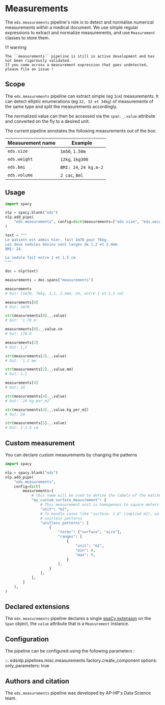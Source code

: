 # Measurements

The `eds.measurements` pipeline's role is to detect and normalise numerical measurements within a medical document.
We use simple regular expressions to extract and normalize measurements, and use `Measurement` classes to store them.

!!! warning

    The ``measurements`` pipeline is still in active development and has not been rigorously validated.
    If you come across a measurement expression that goes undetected, please file an issue !

## Scope

The `eds.measurements` pipeline can extract simple (eg `3cm`) measurements.
It can detect elliptic enumerations (eg `32, 33 et 34kg`) of measurements of the same type and split the measurements accordingly.

The normalized value can then be accessed via the `span._.value` attribute and converted on the fly to a desired unit.

The current pipeline annotates the following measurements out of the box:

| Measurement name | Example                |
|------------------|------------------------|
| `eds.size`       | `1m50`, `1.50m`        |
| `eds.weight`     | `12kg`, `1kg300`       |
| `eds.bmi`        | `BMI: 24`, `24 kg.m-2` |
| `eds.volume`     | `2 cac`, `8ml`         |

## Usage

```python
import spacy

nlp = spacy.blank("eds")
nlp.add_pipe(
    "eds.measurements", config=dict(measurements=["eds.size", "eds.weight", "eds.bmi"])
)

text = """
Le patient est admis hier, fait 1m78 pour 76kg.
Les deux nodules bénins sont larges de 1,2 et 2.4mm.
BMI: 24.

Le nodule fait entre 1 et 1.5 cm
"""

doc = nlp(text)

measurements = doc.spans["measurements"]

measurements
# Out: [1m78, 76kg, 1,2, 2.4mm, 24, entre 1 et 1.5 cm]

measurements[0]
# Out: 1m78

str(measurements[0]._.value)
# Out: '1.78 m'

measurements[0]._.value.cm
# Out: 178.0

measurements[2]
# Out: 1,2

str(measurements[2]._.value)
# Out: '1.2 mm'

str(measurements[2]._.value.mm)
# Out: 1.2

measurements[4]
# Out: 24

str(measurements[4]._.value)
# Out: '24 kg_per_m2'

str(measurements[4]._.value.kg_per_m2)
# Out: 24

str(measurements[5]._.value)
# Out: 1-1.5 cm
```

## Custom measurement

You can declare custom measurements by changing the patterns

```python
import spacy

nlp = spacy.blank("eds")
nlp.add_pipe(
    "eds.measurements",
    config=dict(
        measurements={
            # this name will be used to define the labels of the matched entities
            "my_custom_surface_measurement": {
                # This measurement unit is homogenous to square meters
                "unit": "m2",
                # To handle cases like "surface: 1.8" (implied m2), we can use
                # unitless patterns
                "unitless_patterns": [
                    {
                        "terms": ["surface", "aire"],
                        "ranges": [
                            {
                                "unit": "m2",
                                "min": 0,
                                "max": 9,
                            }
                        ],
                    }
                ],
            },
        }
    ),
)
```

## Declared extensions

The `eds.measurements` pipeline declares a single [spaCy extension](https://spacy.io/usage/processing-pipelines#custom-components-attributes) on the `Span` object,
the `value` attribute that is a `Measurement` instance.

## Configuration

The pipeline can be configured using the following parameters :

::: edsnlp.pipelines.misc.measurements.factory.create_component
    options:
        only_parameters: true

## Authors and citation

The `eds.measurements` pipeline was developed by AP-HP's Data Science team.
